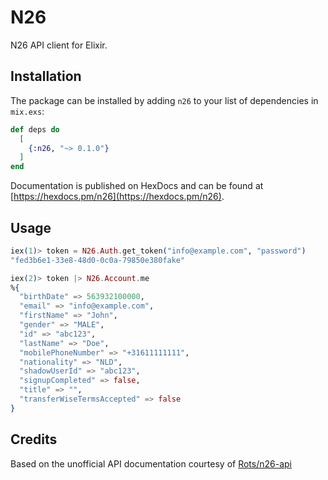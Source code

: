 # N26

N26 API client for Elixir.

## Installation

The package can be installed by adding `n26` to your list of dependencies in `mix.exs`:

```elixir
def deps do
  [
    {:n26, "~> 0.1.0"}
  ]
end
```

Documentation is published on HexDocs and can be found at [https://hexdocs.pm/n26](https://hexdocs.pm/n26).

## Usage

```elixir
iex(1)> token = N26.Auth.get_token("info@example.com", "password")
"fed3b6e1-33e8-48d0-0c0a-79850e380fake"

iex(2)> token |> N26.Account.me
%{
  "birthDate" => 563932100000,
  "email" => "info@example.com",
  "firstName" => "John",
  "gender" => "MALE",
  "id" => "abc123",
  "lastName" => "Doe",
  "mobilePhoneNumber" => "+31611111111",
  "nationality" => "NLD",
  "shadowUserId" => "abc123",
  "signupCompleted" => false,
  "title" => "",
  "transferWiseTermsAccepted" => false
}
```

## Credits

Based on the unofficial API documentation courtesy of [Rots/n26-api](https://github.com/Rots/n26-api)
